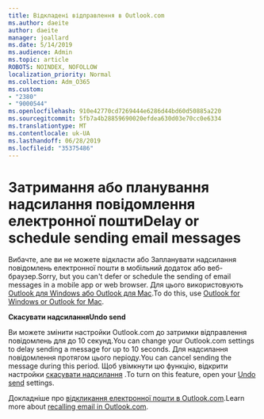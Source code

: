 ```yaml
---
title: Відкладені відправлення в Outlook.com
ms.author: daeite
author: daeite
manager: joallard
ms.date: 5/14/2019
ms.audience: Admin
ms.topic: article
ROBOTS: NOINDEX, NOFOLLOW
localization_priority: Normal
ms.collection: Adm_O365
ms.custom:
- "2380"
- "9000544"
ms.openlocfilehash: 910e42770cd7269444e6286d44bd60d50885a220
ms.sourcegitcommit: 5fb7a4b28859690020efdea630d03e70cc0e6334
ms.translationtype: MT
ms.contentlocale: uk-UA
ms.lasthandoff: 06/28/2019
ms.locfileid: "35375486"
---
```

# <a name="delay-or-schedule-sending-email-messages"></a><span data-ttu-id="8f289-102">Затримання або планування надсилання повідомлення електронної пошти</span><span class="sxs-lookup"><span data-stu-id="8f289-102">Delay or schedule sending email messages</span></span>

<span data-ttu-id="8f289-103">Вибачте, але ви не можете відкласти або Запланувати надсилання повідомлень електронної пошти в мобільний додаток або веб-браузер.</span><span class="sxs-lookup"><span data-stu-id="8f289-103">Sorry, but you can't defer or schedule the sending of email messages in a mobile app or web browser.</span></span> <span data-ttu-id="8f289-104">Для цього використовують [Outlook для Windows або Outlook для Mac](https://products.office.com/outlook/email-and-calendar-software-microsoft-outlook).</span><span class="sxs-lookup"><span data-stu-id="8f289-104">To do this, use [Outlook for Windows or Outlook for Mac](https://products.office.com/outlook/email-and-calendar-software-microsoft-outlook).</span></span>

<span data-ttu-id="8f289-105">**Скасувати надсилання**</span><span class="sxs-lookup"><span data-stu-id="8f289-105">**Undo send**</span></span>

<span data-ttu-id="8f289-106">Ви можете змінити настройки Outlook.com до затримки відправлення повідомлень для до 10 секунд.</span><span class="sxs-lookup"><span data-stu-id="8f289-106">You can change your Outlook.com settings to delay sending a message for up to 10 seconds.</span></span> <span data-ttu-id="8f289-107">Для надсилання повідомлення протягом цього періоду.</span><span class="sxs-lookup"><span data-stu-id="8f289-107">You can cancel sending the message during this period.</span></span> <span data-ttu-id="8f289-108">Щоб увімкнути цю функцію, відкрити настройки [скасувати надсилання](https://outlook.live.com/mail/options/mail/messageContent/undoSend) .</span><span class="sxs-lookup"><span data-stu-id="8f289-108">To turn on this feature, open your [Undo send](https://outlook.live.com/mail/options/mail/messageContent/undoSend) settings.</span></span>

<span data-ttu-id="8f289-109">Докладніше про [відкликання електронної пошти в Outlook.com](https://support.office.com/article/c069ddde-5282-4085-8f4c-d7b133324f8a).</span><span class="sxs-lookup"><span data-stu-id="8f289-109">Learn more about [recalling email in Outlook.com](https://support.office.com/article/c069ddde-5282-4085-8f4c-d7b133324f8a).</span></span>